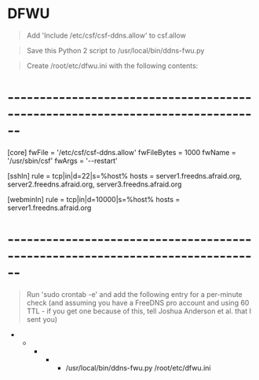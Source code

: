 # DFWU
> Add 'Include /etc/csf/csf-ddns.allow' to csf.allow

> Save this Python 2 script to /usr/local/bin/ddns-fwu.py

> Create /root/etc/dfwu.ini with the following contents:

# ------------------------------------------------------------------------------
[core]
fwFile		=	'/etc/csf/csf-ddns.allow'
fwFileBytes	=	1000
fwName		=	'/usr/sbin/csf'
fwArgs		=	'--restart'

[sshIn]
rule	=	tcp|in|d=22|s=%host%
hosts	=	server1.freedns.afraid.org, server2.freedns.afraid.org, server3.freedns.afraid.org

[webminIn]
rule	=	tcp|in|d=10000|s=%host%
hosts	=	server1.freedns.afraid.org
# ------------------------------------------------------------------------------

> Run 'sudo crontab -e' and add the following entry for a per-minute check
> (and assuming you have a FreeDNS pro account and using 60 TTL - if you get one because of this, tell Joshua Anderson et al. that I sent you)

* * * * * /usr/local/bin/ddns-fwu.py /root/etc/dfwu.ini
